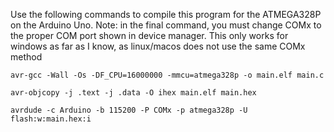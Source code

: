 Use the following commands to compile this program for the ATMEGA328P on the Arduino Uno.
Note: in the final command, you must change COMx to the proper COM port shown in device manager. This only works for windows as far as I know, as linux/macos does not use the same COMx method

```
avr-gcc -Wall -Os -DF_CPU=16000000 -mmcu=atmega328p -o main.elf main.c

avr-objcopy -j .text -j .data -O ihex main.elf main.hex

avrdude -c Arduino -b 115200 -P COMx -p atmega328p -U flash:w:main.hex:i

